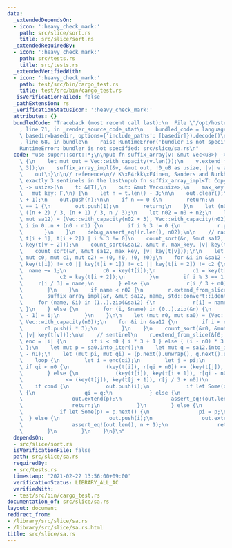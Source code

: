```yaml
---
data:
  _extendedDependsOn:
  - icon: ':heavy_check_mark:'
    path: src/slice/sort.rs
    title: src/slice/sort.rs
  _extendedRequiredBy:
  - icon: ':heavy_check_mark:'
    path: src/tests.rs
    title: src/tests.rs
  _extendedVerifiedWith:
  - icon: ':heavy_check_mark:'
    path: test/src/bin/cargo_test.rs
    title: test/src/bin/cargo_test.rs
  _isVerificationFailed: false
  _pathExtension: rs
  _verificationStatusIcon: ':heavy_check_mark:'
  attributes: {}
  bundledCode: "Traceback (most recent call last):\n  File \"/opt/hostedtoolcache/Python/3.9.2/x64/lib/python3.9/site-packages/onlinejudge_verify/documentation/build.py\"\
    , line 71, in _render_source_code_stat\n    bundled_code = language.bundle(stat.path,\
    \ basedir=basedir, options={'include_paths': [basedir]}).decode()\n  File \"/opt/hostedtoolcache/Python/3.9.2/x64/lib/python3.9/site-packages/onlinejudge_verify/languages/user_defined.py\"\
    , line 68, in bundle\n    raise RuntimeError('bundler is not specified: {}'.format(path.as_posix()))\n\
    RuntimeError: bundler is not specified: src/slice/sa.rs\n"
  code: "use super::sort::*;\n\npub fn suffix_array(v: &mut Vec<u8>) -> Vec<usize>\
    \ {\n    let mut out = Vec::with_capacity(v.len());\n    v.extend_from_slice(&[0;\
    \ 3]);\n    suffix_array_impl(&v, &mut out, !0_u8 as usize, |v| v as usize);\n\
    \    out\n}\n\n// reference\n// K\xE4rkk\xE4inen, Sanders and Burkhardt\n/// require\
    \ exactly 3 sentinels in the last\npub fn suffix_array_impl<T: Copy, F: FnMut(T)\
    \ -> usize>(\n    t: &[T],\n    out: &mut Vec<usize>,\n    max_key: usize,\n \
    \   mut key: F,\n) {\n    let n = t.len() - 3;\n\n    out.clear();\n    out.reserve(n\
    \ + 1);\n    out.push(n);\n\n    if n == 0 {\n        return;\n    } else if n\
    \ == 1 {\n        out.push(1);\n        return;\n    }\n    let (n0, n1, n2) =\
    \ ((n + 2) / 3, (n + 1) / 3, n / 3);\n    let n02 = n0 + n2;\n    let (mut r,\
    \ mut sa12) = (Vec::with_capacity(n02 + 3), Vec::with_capacity(n02));\n    for\
    \ i in 0..n + (n0 - n1) {\n        if i % 3 != 0 {\n            r.push(i);\n \
    \       }\n    }\n    debug_assert_eq!(r.len(), n02);\n\n    // radix sort [(t[i],\
    \ t[i + 1], t[i + 2]) | i % 3 != 0]\n    count_sort(&r, &mut sa12, max_key, |v|\
    \ key(t[v + 2]));\n    count_sort(&sa12, &mut r, max_key, |v| key(t[v + 1]));\n\
    \    count_sort(&r, &mut sa12, max_key, |v| key(t[v]));\n\n    let (mut name,\
    \ mut c0, mut c1, mut c2) = (0, !0, !0, !0);\n    for &i in &sa12 {\n        if\
    \ key(t[i]) != c0 || key(t[i + 1]) != c1 || key(t[i + 2]) != c2 {\n          \
    \  name += 1;\n            c0 = key(t[i]);\n            c1 = key(t[i + 1]);\n\
    \            c2 = key(t[i + 2]);\n        }\n        if i % 3 == 1 {\n       \
    \     r[i / 3] = name;\n        } else {\n            r[i / 3 + n0] = name;\n\
    \        }\n    }\n    if name < n02 {\n        r.extend_from_slice(&[0; 3]);\n\
    \        suffix_array_impl(&r, &mut sa12, name, std::convert::identity);\n   \
    \     for (name, &i) in (1..).zip(&sa12) {\n            r[i] = name;\n       \
    \ }\n    } else {\n        for (i, &name) in (0..).zip(&r) {\n            sa12[name\
    \ - 1] = i;\n        }\n    }\n\n    let (mut r0, mut sa0) = (Vec::with_capacity(n0),\
    \ Vec::with_capacity(n0));\n    for &i in &sa12 {\n        if i < n0 {\n     \
    \       r0.push(i * 3);\n        }\n    }\n    count_sort(&r0, &mut sa0, max_key,\
    \ |v| key(t[v]));\n\n    // sentinel\n    r.extend_from_slice(&[0; 3]);\n    let\
    \ enc = |i| {\n        if i < n0 { i * 3 + 1 } else { (i - n0) * 3 + 2 }\n   \
    \ };\n    let mut p = sa0.into_iter();\n    let mut q = sa12.into_iter().skip(n0\
    \ - n1);\n    let (mut pi, mut qi) = (p.next().unwrap(), q.next().unwrap());\n\
    \    loop {\n        let i = enc(qi);\n        let j = pi;\n        let cond =\
    \ if qi < n0 {\n            (key(t[i]), r[qi + n0]) <= (key(t[j]), r[j / 3])\n\
    \        } else {\n            (key(t[i]), key(t[i + 1]), r[qi - n0 + 1])\n  \
    \              <= (key(t[j]), key(t[j + 1]), r[j / 3 + n0])\n        };\n    \
    \    if cond {\n            out.push(i);\n            if let Some(q) = q.next()\
    \ {\n                qi = q;\n            } else {\n                out.push(j);\n\
    \                out.extend(p);\n                assert_eq!(out.len(), n + 1);\n\
    \                return;\n            }\n        } else {\n            out.push(j);\n\
    \            if let Some(p) = p.next() {\n                pi = p;\n          \
    \  } else {\n                out.push(i);\n                out.extend(q.map(enc));\n\
    \                assert_eq!(out.len(), n + 1);\n                return;\n    \
    \        }\n        }\n    }\n}\n"
  dependsOn:
  - src/slice/sort.rs
  isVerificationFile: false
  path: src/slice/sa.rs
  requiredBy:
  - src/tests.rs
  timestamp: '2021-02-22 13:56:00+09:00'
  verificationStatus: LIBRARY_ALL_AC
  verifiedWith:
  - test/src/bin/cargo_test.rs
documentation_of: src/slice/sa.rs
layout: document
redirect_from:
- /library/src/slice/sa.rs
- /library/src/slice/sa.rs.html
title: src/slice/sa.rs
---
```

